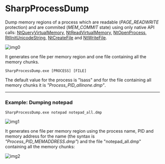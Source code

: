 # SharpProcessDump

Dump memory regions of a process which are readable (*PAGE_READWRITE* protection) and are commited (*MEM_COMMIT* state) using only native API calls: [NtQueryVirtualMemory](https://learn.microsoft.com/en-us/windows-hardware/drivers/ddi/ntifs/nf-ntifs-ntqueryvirtualmemory), [NtReadVirtualMemory](http://undocumented.ntinternals.net/index.html?page=UserMode%2FUndocumented%20Functions%2FMemory%20Management%2FVirtual%20Memory%2FNtReadVirtualMemory.html), [NtOpenProcess](https://learn.microsoft.com/es-es/windows-hardware/drivers/ddi/ntddk/nf-ntddk-ntopenprocess), [RtlInitUnicodeString](https://learn.microsoft.com/es-es/windows-hardware/drivers/ddi/wdm/nf-wdm-rtlinitunicodestring), [NtCreateFile](https://learn.microsoft.com/es-es/windows/win32/api/winternl/nf-winternl-ntcreatefile) and [NtWriteFile](https://learn.microsoft.com/es-es/windows-hardware/drivers/ddi/ntifs/nf-ntifs-ntwritefile).

![img0](https://raw.githubusercontent.com/ricardojoserf/ricardojoserf.github.io/master/images/sharpprocessdump/Screenshot_0.png)

It generates one file per memory region and one file containing all the memory chunks.

```
SharpProcessDump.exe [PROCESS] [FILE]
```

The default value for the process is "lsass" and for the file containing all memory chunks it is *"Process_PID_allinone.dmp"*.


--------------------------

### Example: Dumping notepad

```
SharpProcessDump.exe notepad notepad_all.dmp
```

![img1](https://raw.githubusercontent.com/ricardojoserf/ricardojoserf.github.io/master/images/sharpprocessdump/Screenshot_1.png)

It generates one file per memory region using the process name, PID and memory address for the name (the syntax is *"Process_PID_MEMADDRESS.dmp"*) and the file "notepad_all.dmp" containing all the memory chunks:

![img2](https://raw.githubusercontent.com/ricardojoserf/ricardojoserf.github.io/master/images/sharpprocessdump/Screenshot_2.png)

